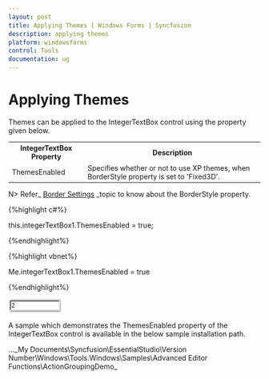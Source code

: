 ```yaml
---
layout: post
title: Applying Themes | Windows Forms | Syncfusion
description: applying themes
platform: windowsforms
control: Tools
documentation: ug
---
```


# Applying Themes

Themes can be applied to the IntegerTextBox control using the property given below.



<table>
<tr>
<th>
IntegerTextBox Property</th><th>
Description</th></tr>
<tr>
<td>
ThemesEnabled</td><td>
Specifies whether or not to use XP themes, when BorderStyle property is set to 'Fixed3D'.</td></tr>
</table>


N> Refer_ [Border Settings](/windowsforms/integertextbox/bordersettings) _topic to know about the BorderStyle property.


{%highlight c#%}



this.integerTextBox1.ThemesEnabled = true;

{%endhighlight%}


{%highlight vbnet%}


Me.integerTextBox1.ThemesEnabled = true

{%endhighlight%}



![](Overview_images/Overview_img460.png) 


A sample which demonstrates the ThemesEnabled property of the IntegerTextBox control is available in the below sample installation path.

…\_My Documents\Syncfusion\EssentialStudio\Version Number\Windows\Tools.Windows\Samples\Advanced Editor Functions\ActionGroupingDemo_
